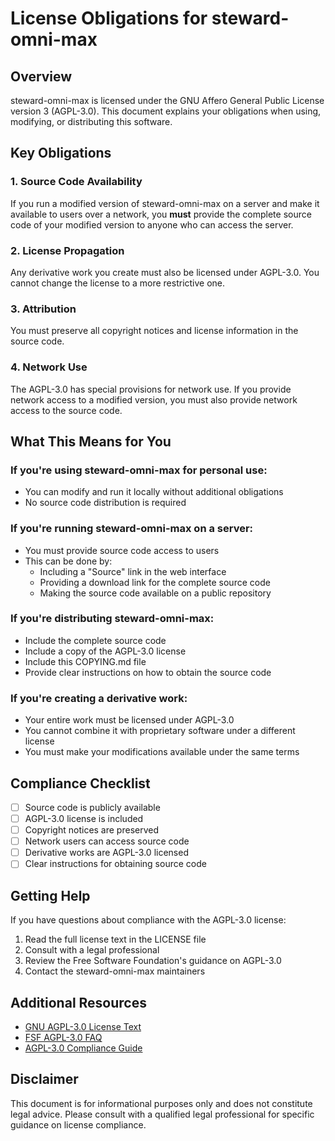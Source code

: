# License Obligations for steward-omni-max

## Overview

steward-omni-max is licensed under the GNU Affero General Public License version 3 (AGPL-3.0). This document explains your obligations when using, modifying, or distributing this software.

## Key Obligations

### 1. Source Code Availability

If you run a modified version of steward-omni-max on a server and make it available to users over a network, you **must** provide the complete source code of your modified version to anyone who can access the server.

### 2. License Propagation

Any derivative work you create must also be licensed under AGPL-3.0. You cannot change the license to a more restrictive one.

### 3. Attribution

You must preserve all copyright notices and license information in the source code.

### 4. Network Use

The AGPL-3.0 has special provisions for network use. If you provide network access to a modified version, you must also provide network access to the source code.

## What This Means for You

### If you're using steward-omni-max for personal use:
- You can modify and run it locally without additional obligations
- No source code distribution is required

### If you're running steward-omni-max on a server:
- You must provide source code access to users
- This can be done by:
  - Including a "Source" link in the web interface
  - Providing a download link for the complete source code
  - Making the source code available on a public repository

### If you're distributing steward-omni-max:
- Include the complete source code
- Include a copy of the AGPL-3.0 license
- Include this COPYING.md file
- Provide clear instructions on how to obtain the source code

### If you're creating a derivative work:
- Your entire work must be licensed under AGPL-3.0
- You cannot combine it with proprietary software under a different license
- You must make your modifications available under the same terms

## Compliance Checklist

- [ ] Source code is publicly available
- [ ] AGPL-3.0 license is included
- [ ] Copyright notices are preserved
- [ ] Network users can access source code
- [ ] Derivative works are AGPL-3.0 licensed
- [ ] Clear instructions for obtaining source code

## Getting Help

If you have questions about compliance with the AGPL-3.0 license:

1. Read the full license text in the LICENSE file
2. Consult with a legal professional
3. Review the Free Software Foundation's guidance on AGPL-3.0
4. Contact the steward-omni-max maintainers

## Additional Resources

- [GNU AGPL-3.0 License Text](https://www.gnu.org/licenses/agpl-3.0.html)
- [FSF AGPL-3.0 FAQ](https://www.gnu.org/licenses/agpl-3.0-faq.html)
- [AGPL-3.0 Compliance Guide](https://www.gnu.org/licenses/gpl-faq.html)

## Disclaimer

This document is for informational purposes only and does not constitute legal advice. Please consult with a qualified legal professional for specific guidance on license compliance.
